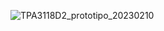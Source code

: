 ![TPA3118D2_prototipo_20230210](https://github.com/AlanRavelo/3Phase-AC_DC-v2/assets/88397949/7e903650-6db6-4eca-8a18-d7ac012bfc45)
